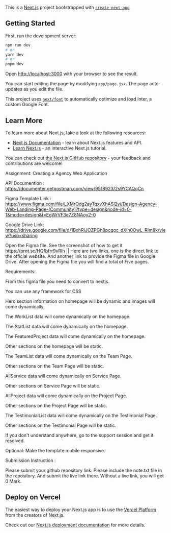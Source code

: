 This is a [Next.js](https://nextjs.org/) project bootstrapped with [`create-next-app`](https://github.com/vercel/next.js/tree/canary/packages/create-next-app).

## Getting Started

First, run the development server:

```bash
npm run dev
# or
yarn dev
# or
pnpm dev
```

Open [http://localhost:3000](http://localhost:3000) with your browser to see the result.

You can start editing the page by modifying `app/page.jsx`. The page auto-updates as you edit the file.

This project uses [`next/font`](https://nextjs.org/docs/basic-features/font-optimization) to automatically optimize and load Inter, a custom Google Font.

## Learn More

To learn more about Next.js, take a look at the following resources:

- [Next.js Documentation](https://nextjs.org/docs) - learn about Next.js features and API.
- [Learn Next.js](https://nextjs.org/learn) - an interactive Next.js tutorial.

You can check out [the Next.js GitHub repository](https://github.com/vercel/next.js/) - your feedback and contributions are welcome!

Assignment: Creating a Agency Web Application


API Documention : https://documenter.getpostman.com/view/9518923/2s9YCAQqCn


 


Figma Template Link : https://www.figma.com/file/LXMrQdg2ayTqxvXhASl2yi/Design-Agency-Web-Landing-Page-(Community)?type=design&node-id=0-1&mode=design&t=EgWrVF3e7Z8NAoy2-0






Google Drive Link: https://drive.google.com/file/d/1BxhRIJOZPGh8pcqqc_dXlh0OwL_RIm8k/view?usp=sharing


 


Open the Figma file. See the screenshot of how to get it  https://prnt.sc/HQfbfrr9vRIh  ||  Here are two links, one is the direct link to the official website. And another link to provide the Figma file in Google Drive. After opening the Figma file you will find a total of Five pages. 










Requirements:


 




From this figma file you need to convert to nextjs.




You can use any framework for CSS




Hero section information on homepage will be dynamic and images will come dynamically.




The WorkList data will come dynamically on the homepage.




The StatList data will come dynamically on the homepage.




The FeaturedProject data will come dynamically on the homepage.




Other sections on the homepage will be static.




The TeamList data will come dynamically on the Team Page.




Other sections on the Team Page will be static.




AllService data will come dynamically on Service Page.




Other sections on Service Page will be static.




AllProject data will come dynamically on the Project Page.




Other sections on the Project Page will be static.




The TestimonialList data will come dynamically on the Testimonial Page.




Other sections on the Testimonial Page will be static.








If you don't understand anywhere, go to the support session and get it resolved.


 


Optional: Make the template mobile responsive.







Submission Instruction :


Please submit your github repository link. Please include the note.txt file in the repository. And submit the live link there. Without a live link, you will get 0 Mark.



## Deploy on Vercel

The easiest way to deploy your Next.js app is to use the [Vercel Platform](https://vercel.com/new?utm_medium=default-template&filter=next.js&utm_source=create-next-app&utm_campaign=create-next-app-readme) from the creators of Next.js.

Check out our [Next.js deployment documentation](https://nextjs.org/docs/deployment) for more details.
